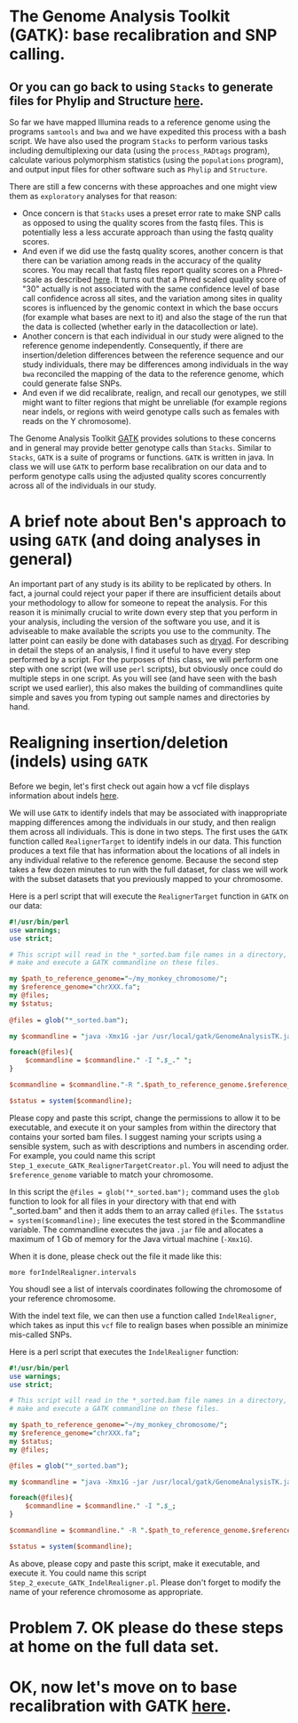 # The Genome Analysis Toolkit (GATK): base recalibration and SNP calling.

## Or you can go back to using `Stacks` to generate files for Phylip and Structure [here](https://github.com/evansbenj/BIO720/blob/master/7_Stacks_and_Structure.md).

So far we have mapped Illumina reads to a reference genome using the programs `samtools` and `bwa` and we have expedited this process with a bash script. We have also used the program `Stacks` to perform various tasks including demultiplexing our data (using the `process_RADtags` program), calculate various polymorphism statistics (using the `populations` program), and output input files for other software such as `Phylip` and `Structure`. 

There are still a few concerns with these approaches and one might view them as `exploratory` analyses for that reason: 
* Once concern is that `Stacks` uses a preset error rate to make SNP calls as opposed to using the quality scores from the fastq files. This is potentially less a less accurate approach than using the fastq quality scores. 
* And even if we did use the fastq quality scores, another concern is that there can be variation among reads in the accuracy of the quality scores. You may recall that fastq files report quality scores on a Phred-scale as described [here](https://en.wikipedia.org/wiki/Phred_quality_score). It turns out that a Phred scaled quality score of "30" actually is not associated with the same confidence level of base call confidence across all sites, and the variation among sites in quality scores is influenced by the genomic context in which the base occurs (for example what bases are next to it) and also the stage of the run that the data is collected (whether early in the datacollection or late). 
* Another concern is that each individual in our study were aligned to the reference genome independently. Consequently, if there are insertion/deletion differences between the reference sequence and our study individuals, there may be differences among individuals in the way `bwa` reconciled the mapping of the data to the reference genome, which could generate false SNPs.
* And even if we did recalibrate, realign, and recall our genotypes, we still might want to filter regions that might be unreliable (for example regions near indels, or regions with weird genotype calls such as females with reads on the Y chromosome).

The Genome Analysis Toolkit [GATK](https://www.broadinstitute.org/gatk/) provides solutions to these concerns and in general may provide better genotype calls than `Stacks`. Similar to `Stacks`, `GATK` is a suite of programs or functions.  `GATK` is written in java. In class we will use `GATK` to perform base recalibration on our data and to perform genotype calls using the adjusted quality scores concurrently across all of the individuals in our study.

# A brief note about Ben's approach to using `GATK` (and doing analyses in general)

An important part of any study is its ability to be replicated by others. In fact, a journal could reject your paper if there are insufficient details about your methodology to allow for someone to repeat the analysis. For this reason it is minimally crucial to write down every step that you perform in your analysis, including the version of the software you use, and it is adviseable to make available the scripts you use to the community. The latter point can easily be done with databases such as [dryad](http://datadryad.org/). For describing in detail the steps of an analysis, I find it useful to have every step performed by a script. For the purposes of this class, we will perform one step with one script (we will use `perl` scripts), but obviously once could do multiple steps in one script. As you will see (and have seen with the bash script we used earlier), this also makes the building of commandlines quite simple and saves you from typing out sample names and directories by hand.

# Realigning insertion/deletion (indels) using `GATK`

Before we begin, let's first check out again how a vcf file displays information about indels [here](http://samtools.github.io/hts-specs/VCFv4.2.pdf).

We will use `GATK` to identify indels that may be associated with inappropriate mapping differences among the individuals in our study, and then realign them across all individuals. This is done in two steps.  The first uses the `GATK` function called `RealignerTarget` to identify indels in our data. This function produces a text file that has information about the locations of all indels in any individual relative to the reference genome. Because the second step takes a few dozen minutes to run with the full dataset, for class we will work with the subset datasets that you previously mapped to your chromosome.

Here is a perl script that will execute the `RealignerTarget` function in `GATK` on our data:

```perl
#!/usr/bin/perl
use warnings;
use strict;

# This script will read in the *_sorted.bam file names in a directory, and 
# make and execute a GATK commandline on these files.  

my $path_to_reference_genome="~/my_monkey_chromosome/";
my $reference_genome="chrXXX.fa";
my @files;
my $status;
   
@files = glob("*_sorted.bam");

my $commandline = "java -Xmx1G -jar /usr/local/gatk/GenomeAnalysisTK.jar -T RealignerTargetCreator ";

foreach(@files){
    $commandline = $commandline." -I ".$_." ";
}

$commandline = $commandline."-R ".$path_to_reference_genome.$reference_genome." -o forIndelRealigner.intervals";

$status = system($commandline);
```

Please copy and paste this script, change the permissions to allow it to be executable, and execute it on your samples from within the directory that contains your sorted bam files. I suggest naming your scripts using a sensible system, such as with descriptions and numbers in ascending order.  For example, you could name this script `Step_1_execute_GATK_RealignerTargetCreator.pl`. You will need to adjust the `$reference_genome` variable to match your chromosome.

In this script the `@files = glob("*_sorted.bam");` command uses the `glob` function to look for all files in your directory with that end with "_sorted.bam" and then it adds them to an array called `@files`. The `$status = system($commandline);` line executes the test stored in the $commandline variable. The commandline executes the java `.jar` file and allocates a maximum of 1 Gb of memory for the Java virtual machine (`-Xmx1G`).

When it is done, please check out the file it made like this:

`more forIndelRealigner.intervals`

You shoudl see a list of intervals coordinates following the chromosome of your reference chromosome.

With the indel text file, we can then use a function called `IndelRealigner`, which takes as input this `vcf` file to realign bases when possible an minimize mis-called SNPs.

Here is a perl script that executes the `IndelRealigner` function:

```perl
#!/usr/bin/perl                                                                                                                      
use warnings;
use strict;

# This script will read in the *_sorted.bam file names in a directory, and                                                           
# make and execute a GATK commandline on these files.                                                                                

my $path_to_reference_genome="~/my_monkey_chromosome/";
my $reference_genome="chrXXX.fa";
my $status;
my @files;

@files = glob("*_sorted.bam");

my $commandline = "java -Xmx1G -jar /usr/local/gatk/GenomeAnalysisTK.jar -T IndelRealigner ";

foreach(@files){
    $commandline = $commandline." -I ".$_;
}

$commandline = $commandline." -R ".$path_to_reference_genome.$reference_genome." --targetIntervals forIndelRealigner.intervals --nWayOut _realigned.bam";

$status = system($commandline);

```

As above, please copy and paste this script, make it executable, and execute it. You could name this script `Step_2_execute_GATK_IndelRealigner.pl`. Please don't forget to modify the name of your reference chromosome as appropriate.

# Problem 7. OK please do these steps at home on the full data set.

# OK, now let's move on to base recalibration with GATK [here](https://github.com/evansbenj/BIO720/blob/master/9_GATK_and_base_recalibration.md).
